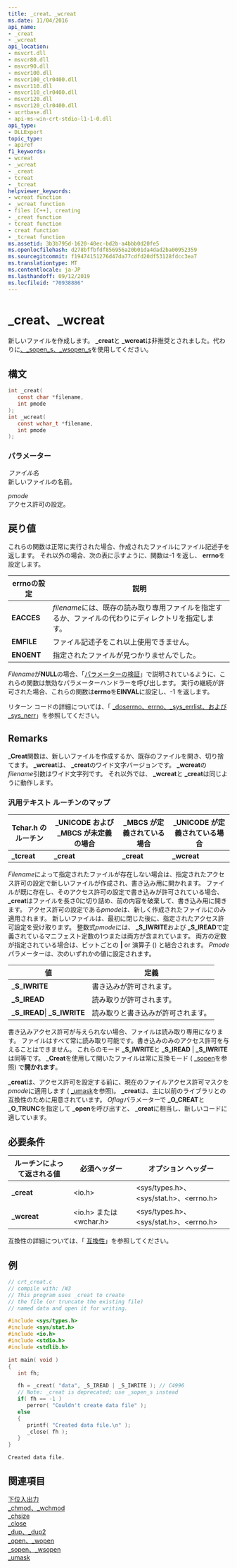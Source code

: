 ```yaml
---
title: _creat、_wcreat
ms.date: 11/04/2016
api_name:
- _creat
- _wcreat
api_location:
- msvcrt.dll
- msvcr80.dll
- msvcr90.dll
- msvcr100.dll
- msvcr100_clr0400.dll
- msvcr110.dll
- msvcr110_clr0400.dll
- msvcr120.dll
- msvcr120_clr0400.dll
- ucrtbase.dll
- api-ms-win-crt-stdio-l1-1-0.dll
api_type:
- DLLExport
topic_type:
- apiref
f1_keywords:
- wcreat
- _wcreat
- _creat
- tcreat
- _tcreat
helpviewer_keywords:
- wcreat function
- _wcreat function
- files [C++], creating
- _creat function
- tcreat function
- creat function
- _tcreat function
ms.assetid: 3b3b795d-1620-40ec-bd2b-a4bbb0d20fe5
ms.openlocfilehash: d278bffbfdf856956a20b01da4dad2ba00952359
ms.sourcegitcommit: f19474151276d47da77cdfd20df53128fdcc3ea7
ms.translationtype: MT
ms.contentlocale: ja-JP
ms.lasthandoff: 09/12/2019
ms.locfileid: "70938886"
---
```

# <a name="_creat-_wcreat"></a>_creat、_wcreat

新しいファイルを作成します。 **_creat**と **_wcreat**は非推奨とされました。代わりに[、_sopen_s、_wsopen_s](sopen-s-wsopen-s.md)を使用してください。

## <a name="syntax"></a>構文

```C
int _creat(
   const char *filename,
   int pmode
);
int _wcreat(
   const wchar_t *filename,
   int pmode
);
```

### <a name="parameters"></a>パラメーター

*ファイル名*<br/>
新しいファイルの名前。

*pmode*<br/>
アクセス許可の設定。

## <a name="return-value"></a>戻り値

これらの関数は正常に実行された場合、作成されたファイルにファイル記述子を返します。 それ以外の場合、次の表に示すように、関数は-1 を返し、 **errno**を設定します。

|**errno**の設定|説明|
|---------------------|-----------------|
|**EACCES**|*filename*には、既存の読み取り専用ファイルを指定するか、ファイルの代わりにディレクトリを指定します。|
|**EMFILE**|ファイル記述子をこれ以上使用できません。|
|**ENOENT**|指定されたファイルが見つかりませんでした。|

*Filename*が**NULL**の場合、「[パラメーターの検証](../../c-runtime-library/parameter-validation.md)」で説明されているように、これらの関数は無効なパラメーターハンドラーを呼び出します。 実行の継続が許可された場合、これらの関数は**errno**を**EINVAL**に設定し、-1 を返します。

リターン コードの詳細については、「 [_doserrno、errno、_sys_errlist、および _sys_nerr](../../c-runtime-library/errno-doserrno-sys-errlist-and-sys-nerr.md)」を参照してください。

## <a name="remarks"></a>Remarks

**_Creat**関数は、新しいファイルを作成するか、既存のファイルを開き、切り捨てます。 **_wcreat**は、 **_creat**のワイド文字バージョンです。 **_wcreat**の*filename*引数はワイド文字列です。 それ以外では、 **_wcreat**と **_creat**は同じように動作します。

### <a name="generic-text-routine-mappings"></a>汎用テキスト ルーチンのマップ

|Tchar.h のルーチン|_UNICODE および _MBCS が未定義の場合|_MBCS が定義されている場合|_UNICODE が定義されている場合|
|---------------------|--------------------------------------|--------------------|-----------------------|
|**_tcreat**|**_creat**|**_creat**|**_wcreat**|

*Filename*によって指定されたファイルが存在しない場合は、指定されたアクセス許可の設定で新しいファイルが作成され、書き込み用に開かれます。 ファイルが既に存在し、そのアクセス許可の設定で書き込みが許可されている場合、 **_creat**はファイルを長さ0に切り詰め、前の内容を破棄して、書き込み用に開きます。 アクセス許可の設定である*pmode*は、新しく作成されたファイルにのみ適用されます。 新しいファイルは、最初に閉じた後に、指定されたアクセス許可設定を受け取ります。 整数式*pmode*には、 **_S_IWRITE**および **_S_IREAD**で定義されているマニフェスト定数の1つまたは両方が含まれています。 両方の定数が指定されている場合は、ビットごとの **&#124;** or 演算子 () と結合されます。 *Pmode*パラメーターは、次のいずれかの値に設定されます。

|値|定義|
|-----------|----------------|
|**_S_IWRITE**|書き込みが許可されます。|
|**_S_IREAD**|読み取りが許可されます。|
|**_S_IREAD**&#124; **_S_IWRITE**|読み取りと書き込みが許可されます。|

書き込みアクセス許可が与えられない場合、ファイルは読み取り専用になります。 ファイルはすべて常に読み取り可能です。書き込みのみのアクセス許可を与えることはできません。 これらのモード **_S_IWRITE**と **_S_IREAD** |  **_S_IWRITE**は同等です。 **_Creat**を使用して開いたファイルは常に互換モード ( [_sopen](sopen-wsopen.md)を参照) で**開かれます**。

**_creat**は、アクセス許可を設定する前に、現在のファイルアクセス許可マスクを*pmode*に適用します ( [_umask](umask.md)を参照)。 **_creat**は、主に以前のライブラリとの互換性のために用意されています。 *Oflag*パラメーターで **_O_CREAT**と **_O_TRUNC**を指定して **_open**を呼び出すと、 **_creat**に相当し、新しいコードに適しています。

## <a name="requirements"></a>必要条件

|ルーチンによって返される値|必須ヘッダー|オプション ヘッダー|
|-------------|---------------------|---------------------|
|**_creat**|\<io.h>|\<sys/types.h>、\<sys/stat.h>、\<errno.h>|
|**_wcreat**|\<io.h> または \<wchar.h>|\<sys/types.h>、\<sys/stat.h>、\<errno.h>|

互換性の詳細については、「 [互換性](../../c-runtime-library/compatibility.md)」を参照してください。

## <a name="example"></a>例

```C
// crt_creat.c
// compile with: /W3
// This program uses _creat to create
// the file (or truncate the existing file)
// named data and open it for writing.

#include <sys/types.h>
#include <sys/stat.h>
#include <io.h>
#include <stdio.h>
#include <stdlib.h>

int main( void )
{
   int fh;

   fh = _creat( "data", _S_IREAD | _S_IWRITE ); // C4996
   // Note: _creat is deprecated; use _sopen_s instead
   if( fh == -1 )
      perror( "Couldn't create data file" );
   else
   {
      printf( "Created data file.\n" );
      _close( fh );
   }
}
```

```Output
Created data file.
```

## <a name="see-also"></a>関連項目

[下位入出力](../../c-runtime-library/low-level-i-o.md)<br/>
[_chmod、_wchmod](chmod-wchmod.md)<br/>
[_chsize](chsize.md)<br/>
[_close](close.md)<br/>
[_dup、_dup2](dup-dup2.md)<br/>
[_open、_wopen](open-wopen.md)<br/>
[_sopen、_wsopen](sopen-wsopen.md)<br/>
[_umask](umask.md)<br/>
